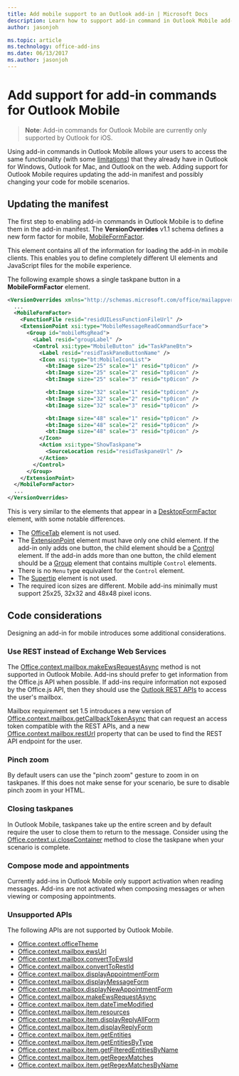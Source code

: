 ```yaml
---
title: Add mobile support to an Outlook add-in | Microsoft Docs
description: Learn how to support add-in command in Outlook Mobile add-ins.
author: jasonjoh

ms.topic: article
ms.technology: office-add-ins
ms.date: 06/13/2017
ms.author: jasonjoh
---
```


# Add support for add-in commands for Outlook Mobile

> **Note**: Add-in commands for Outlook Mobile are currently only supported by Outlook for iOS.

Using add-in commands in Outlook Mobile allows your users to access the same functionality (with some [limitations](#code-considerations)) that they already have in Outlook for Windows, Outlook for Mac, and Outlook on the web. Adding support for Outlook Mobile requires updating the add-in manifest and possibly changing your code for mobile scenarios.

## Updating the manifest

The first step to enabling add-in commands in Outlook Mobile is to define them in the add-in manifest. The **VersionOverrides** v1.1 schema defines a new form factor for mobile, [MobileFormFactor](https://dev.office.com/reference/add-ins/manifest/mobileformfactor?product=outlook&version=v1.5).

This element contains all of the information for loading the add-in in mobile clients. This enables you to define completely different UI elements and JavaScript files for the mobile experience.

The following example shows a single taskpane button in a **MobileFormFactor** element.

```xml
<VersionOverrides xmlns="http://schemas.microsoft.com/office/mailappversionoverrides/1.1" xsi:type="VersionOverridesV1_1">
  ...
  <MobileFormFactor>
    <FunctionFile resid="residUILessFunctionFileUrl" />
    <ExtensionPoint xsi:type="MobileMessageReadCommandSurface">
      <Group id="mobileMsgRead">
        <Label resid="groupLabel" />
        <Control xsi:type="MobileButton" id="TaskPaneBtn">
          <Label resid="residTaskPaneButtonName" />
          <Icon xsi:type="bt:MobileIconList">
            <bt:Image size="25" scale="1" resid="tp0icon" />
            <bt:Image size="25" scale="2" resid="tp0icon" />
            <bt:Image size="25" scale="3" resid="tp0icon" />

            <bt:Image size="32" scale="1" resid="tp0icon" />
            <bt:Image size="32" scale="2" resid="tp0icon" />
            <bt:Image size="32" scale="3" resid="tp0icon" />

            <bt:Image size="48" scale="1" resid="tp0icon" />
            <bt:Image size="48" scale="2" resid="tp0icon" />
            <bt:Image size="48" scale="3" resid="tp0icon" />
          </Icon>
          <Action xsi:type="ShowTaskpane">
            <SourceLocation resid="residTaskpaneUrl" />
          </Action>
        </Control>
      </Group>
    </ExtensionPoint>
  </MobileFormFactor>
  ...
</VersionOverrides>
```

This is very similar to the elements that appear in a [DesktopFormFactor](https://dev.office.com/reference/add-ins/manifest/desktopformfactor?product=outlook&version=v1.5) element, with some notable differences.

- The [OfficeTab](https://dev.office.com/reference/add-ins/manifest/officetab?product=outlook&version=v1.5) element is not used.
- The [ExtensionPoint](https://dev.office.com/reference/add-ins/manifest/extensionpoint?product=outlook&version=v1.5) element must have only one child element. If the add-in only adds one button, the child element should be a [Control](https://dev.office.com/reference/add-ins/manifest/control?product=outlook&version=v1.5) element. If the add-in adds more than one button, the child element should be a [Group](https://dev.office.com/reference/add-ins/manifest/group?product=outlook&version=v1.5) element that contains multiple `Control` elements.
- There is no `Menu` type equivalent for the `Control` element.
- The [Supertip](https://dev.office.com/reference/add-ins/manifest/supertip?product=outlook&version=v1.5) element is not used.
- The required icon sizes are different. Mobile add-ins minimally must support 25x25, 32x32 and 48x48 pixel icons.

## Code considerations

Designing an add-in for mobile introduces some additional considerations.

### Use REST instead of Exchange Web Services

The [Office.context.mailbox.makeEwsRequestAsync](https://dev.office.com/reference/add-ins/outlook/1.5/Office.context.mailbox?product=outlook&version=v1.5) method is not supported in Outlook Mobile. Add-ins should prefer to get information from the Office.js API when possible. If add-ins require information not exposed by the Office.js API, then they should use the [Outlook REST APIs](https://docs.microsoft.com/en-us/outlook/rest/) to access the user's mailbox. 

Mailbox requirement set 1.5 introduces a new version of [Office.context.mailbox.getCallbackTokenAsync](https://dev.office.com/reference/add-ins/outlook/1.5/Office.context.mailbox?product=outlook&version=v1.5) that can request an access token compatible with the REST APIs, and a new [Office.context.mailbox.restUrl](https://dev.office.com/reference/add-ins/outlook/1.5/Office.context.mailbox?product=outlook&version=v1.5) property that can be used to find the REST API endpoint for the user.

### Pinch zoom

By default users can use the "pinch zoom" gesture to zoom in on taskpanes. If this does not make sense for your scenario, be sure to disable pinch zoom in your HTML.

### Closing taskpanes

In Outlook Mobile, taskpanes take up the entire screen and by default require the user to close them to return to the message. Consider using the [Office.context.ui.closeContainer](https://dev.office.com/reference/add-ins/shared/officeui.closecontainer?product=outlook&version=v1.5) method to close the taskpane when your scenario is complete.

### Compose mode and appointments

Currently add-ins in Outlook Mobile only support activation when reading messages. Add-ins are not activated when composing messages or when viewing or composing appointments.

### Unsupported APIs

The following APIs are not supported by Outlook Mobile.

  - [Office.context.officeTheme](https://dev.office.com/reference/add-ins/outlook/1.5/Office.context?product=outlook&version=v1.5)
  - [Office.context.mailbox.ewsUrl](https://dev.office.com/reference/add-ins/outlook/1.5/Office.context.mailbox?product=outlook&version=v1.5)
  - [Office.context.mailbox.convertToEwsId](https://dev.office.com/reference/add-ins/outlook/1.5/Office.context.mailbox?product=outlook&version=v1.5)
  - [Office.context.mailbox.convertToRestId](https://dev.office.com/reference/add-ins/outlook/1.5/Office.context.mailbox?product=outlook&version=v1.5)
  - [Office.context.mailbox.displayAppointmentForm](https://dev.office.com/reference/add-ins/outlook/1.5/Office.context.mailbox?product=outlook&version=v1.5)
  - [Office.context.mailbox.displayMessageForm](https://dev.office.com/reference/add-ins/outlook/1.5/Office.context.mailbox?product=outlook&version=v1.5)
  - [Office.context.mailbox.displayNewAppointmentForm](https://dev.office.com/reference/add-ins/outlook/1.5/Office.context.mailbox?product=outlook&version=v1.5)
  - [Office.context.mailbox.makeEwsRequestAsync](https://dev.office.com/reference/add-ins/outlook/1.5/Office.context.mailbox?product=outlook&version=v1.5)
  - [Office.context.mailbox.item.dateTimeModified](https://dev.office.com/reference/add-ins/outlook/1.5/Office.context.mailbox.item?product=outlook&version=v1.5)
  - [Office.context.mailbox.item.resources](https://dev.office.com/reference/add-ins/outlook/1.5/Office.context.mailbox.item?product=outlook&version=v1.5)
  - [Office.context.mailbox.item.displayReplyAllForm](https://dev.office.com/reference/add-ins/outlook/1.5/Office.context.mailbox.item?product=outlook&version=v1.5)
  - [Office.context.mailbox.item.displayReplyForm](https://dev.office.com/reference/add-ins/outlook/1.5/Office.context.mailbox.item?product=outlook&version=v1.5)
  - [Office.context.mailbox.item.getEntities](https://dev.office.com/reference/add-ins/outlook/1.5/Office.context.mailbox.item?product=outlook&version=v1.5)
  - [Office.context.mailbox.item.getEntitiesByType](https://dev.office.com/reference/add-ins/outlook/1.5/Office.context.mailbox.item?product=outlook&version=v1.5)
  - [Office.context.mailbox.item.getFilteredEntitiesByName](https://dev.office.com/reference/add-ins/outlook/1.5/Office.context.mailbox.item?product=outlook&version=v1.5)
  - [Office.context.mailbox.item.getRegexMatches](https://dev.office.com/reference/add-ins/outlook/1.5/Office.context.mailbox.item?product=outlook&version=v1.5)
  - [Office.context.mailbox.item.getRegexMatchesByName](https://dev.office.com/reference/add-ins/outlook/1.5/Office.context.mailbox.item?product=outlook&version=v1.5)